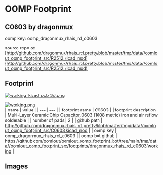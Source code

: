 # OOMP Footprint  
## C0603  by dragonmux  
  
oomp key: oomp_dragonmux_rhais_rcl_c0603  
  
source repo at: [http://github.com/dragonmux/rhais_rcl.pretty/blob/master/tmp/data//oomlout_oomp_footprint_src/R2512.kicad_mod](http://github.com/dragonmux/rhais_rcl.pretty/blob/master/tmp/data//oomlout_oomp_footprint_src/R2512.kicad_mod)  
## Footprint  
  
[![working_kicad_pcb_3d.png](working_kicad_pcb_3d_600.png)](working_kicad_pcb_3d.png)  
  
[![working.png](working_600.png)](working.png)  
| name | value | 
| --- | --- | 
| footprint name | C0603 | 
| footprint description | Multi-Layer Ceramic Chip Capacitor, 0603 (1608 metric) iron and air reflow solderable | 
| number of pads | 2 | 
| github path | http://github.com/dragonmux/rhais_rcl.pretty/blob/master/tmp/data//oomlout_oomp_footprint_src/C0603.kicad_mod | 
| oomp key | oomp_dragonmux_rhais_rcl_c0603 | 
| oomp bot github | https://github.com/oomlout/oomlout_oomp_footprint_bot/tree/main/tmp/data//oomlout_oomp_footprint_src/footprints/dragonmux_rhais_rcl_c0603/working | 
## Images  
